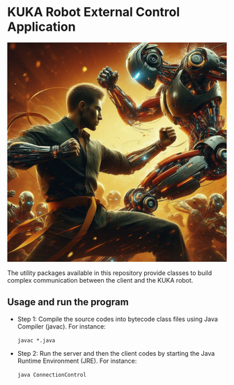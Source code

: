 # KUKA Robot External Control Application

![alt-text](https://github.com/nimamasoumi/KUKA-external-control/blob/main/robot.jpeg?raw=true)

The utility packages available in this repository provide classes to build complex communication between the client and the KUKA robot.
## Usage and run the program ##

- Step 1:
  Compile the source codes into bytecode class files using Java Compiler (javac). For instance:
  
  `javac *.java`
  
  
- Step 2:
  Run the server and then the client codes by starting the Java Runtime Environment (JRE). For instance:
  
  `java ConnectionControl`